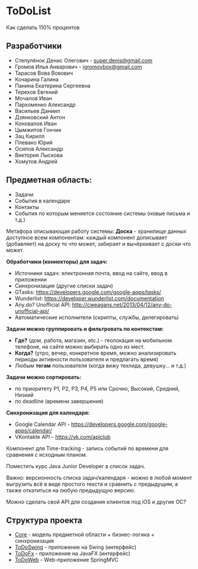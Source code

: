 # ToDoList
Как сделать 110% процентов

Разработчики
------------
* Степулёнок Денис Олегович - super.denis@gmail.com
* Громов Илья Анварович - igromovbox@gmail.com
* Тарасов Вова Вовович
* Кочарина Галина
* Панина Екатерина Сергеевна
* Терехов Евгений
* Мочалов Иван
* Пархоменко Александр
* Васильев Даниил
* Дзянковский Антон
* Коновалов Иван
* Цымжитов Гончик
* Зац Кирилл
* Плевако Юрий
* Осипов Александр
* Виктория Лыскова
* Хомутов Андрей

Предметная область:
-------------------
* Задачи
* События в календаре
* Контакты
* События по которым меняется состояние системы (новые письма и т.д.)

Метафора описывающая работу системы:
**Доска** - хранилище данных доступное всем компонентам: каждый компонент дописывает (добавляет) на доску то что может, забирает и вычёркивает с доски что может.

**Обработчики (коннекторы) для задач:**
* Источники задач: электронная почта, ввод на сайте, ввод в приложении
* Синхронизация (другие списки задач)
 * GTasks: https://developers.google.com/google-apps/tasks/
 * Wunderlist: https://developer.wunderlist.com/documentation
 * Any.do? Unofficial API: http://cweagans.net/2013/04/12/any-do-unofficial-api/
* Автоматические исполнители (скрипты, службы, делегировать)

**Задачи можно группировать и фильтровать по контекстам:**
* **Где?** (дом, работа, магазин, etc.) - геолокация на мобильном телефоне, на сайте можно выбирать одно из мест.
* **Когда?** (утро, вечер, конкретное время, можно анализировать периоды активности пользователя и предлагать время)
* Любым **тегам** пользователя (когда вижу техлида, девушку... и т.д.)

**Задачи можно сортировать:**
* по приоритету P1, P2, P3, P4, P5 или Срочно, Высокий, Средний, Низкий
* по deadline (времени завершения)

**Синхронизация для календаря:**
* Google Calendar API - https://developers.google.com/google-apps/calendar/
* VKontakte API - https://vk.com/apiclub

Компонент для Time-tracking - запись событий по времени для сравнения с исходным планом.

Поместить курс Java Junior Developer в список задач.

Важно: версионность списка задач/календаря - можно в любой момент выгрузить всё в виде
простого текста и сравнить с предыдущим, а также откатиться на любую предыдущую версию.

Можно сделать свой API для создания клиентов под iOS и другие ОС?

Структура проекта
-----------------
* [Core](Core) - модель предметной области + бизнес-логика + синхронизация
* [ToDoSwing](ToDoSwing) - приложение на Swing (интерфейс)
* [ToDoFx](ToDoFx) - приложение на JavaFX (интерфейс)
* [ToDoWeb](ToDoWeb) - Web-приложение SpringMVC
